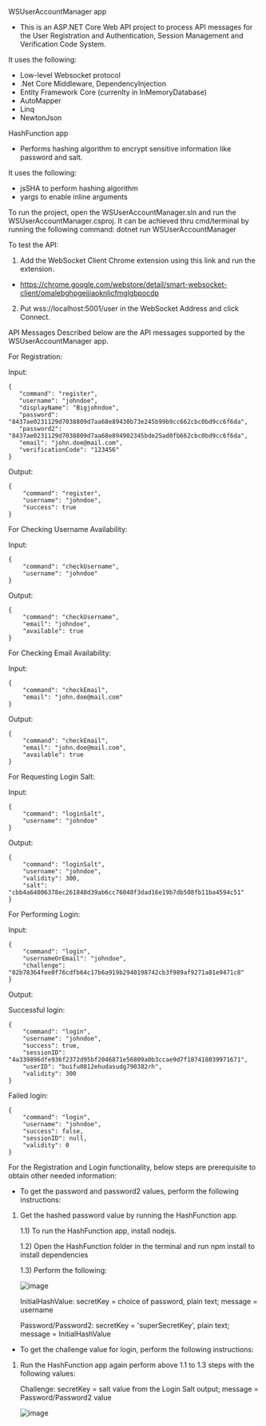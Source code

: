 
WSUserAccountManager app
- This is an ASP.NET Core Web API project to process API messages for the User Registration and Authentication, Session Management and Verification Code System.

It uses the following:
- Low-level Websocket protocol 
- .Net Core Middleware, DependencyInjection
- Entity Framework Core (currenlty in InMemoryDatabase)
- AutoMapper
- Linq
- NewtonJson

HashFunction app 
- Performs hashing algorithm to encrypt sensitive information like password and salt.

It uses the following:
- jsSHA to perform hashing algorithm
- yargs to enable inline arguments


To run the project, open the WSUserAccountManager.sln and run the WSUserAccountManager.csproj.
It can be achieved thru cmd/terminal by running the following command:
dotnet run WSUserAccountManager

To test the API:

1) Add the WebSocket Client Chrome extension using this link and run the extension.
- https://chrome.google.com/webstore/detail/smart-websocket-client/omalebghpgejjiaoknljcfmglgbpocdp

2) Put wss://localhost:5001/user in the WebSocket Address and click Connect.

API Messages
Described below are the API messages supported by the WSUserAccountManager app.

For Registration:

Input:
  
    {
       "command": "register",
       "username": "johndoe",
       "displayName": "Bigjohndoe",
       "password": "8437ae0231129d7038809d7aa68e89430b73e245b99b9cc662cbc0bd9cc6f6da",
       "password2": "8437ae0231129d7038809d7aa68e894902345bde25ad0fb662cbc0bd9cc6f6da",
       "email": "john.doe@mail.com",
       "verificationCode": "123456"
    }


Output:
      
    {
        "command": "register",
        "username": "johndoe",
        "success": true
    }

For Checking Username Availability:

Input:

    {
        "command": "checkUsername",
        "username": "johndoe"
    }
    
Output:

    {
        "command": "checkUsername",
        "email": "johndoe",
        "available": true
    }

For Checking Email Availability:

Input:

    {
        "command": "checkEmail",
        "email": "john.doe@mail.com"
    }
    
Output:

    {
        "command": "checkEmail",
        "email": "john.doe@mail.com",
        "available": true
    }

For Requesting Login Salt:

Input:

    {
        "command": "loginSalt",
        "username": "johndoe"
    }
    
Output:

    {
        "command": "loginSalt",
        "username": "johndoe",
        "validity": 300,
        "salt": "cbb4a64006378ec261840d39ab6cc76048f3dad16e19b7db508fb11ba4594c51"
    }

For Performing Login:

Input:

    {
        "command": "login",
        "usernameOrEmail": "johndoe",
        "challenge": "02b78364fee0f76cdfb64c17b6a919b2940198742cb3f989af9271a81e9471c8"
    }

Output:

Successful login:

    {
        "command": "login",
        "username": "johndoe",
        "success": true,
        "sessionID": "4a339896dfe936f2372d95bf2046871e56809a0b3ccae9d7f187418039971671",
        "userID": "buifu0812ehudasudg790382rh",
        "validity": 300
    }

Failed login:

    {
        "command": "login",
        "username": "johndoe",
        "success": false,
        "sessionID": null,
        "validity": 0
    }

For the Registration and Login functionality, below steps are prerequisite to obtain other needed information:
- To get the password and password2 values, perform the following instructions:

1) Get the hashed password value by running the HashFunction app. 

	1.1) To run the HashFunction app, install nodejs.
	
	1.2) Open the HashFunction folder in the terminal and run npm install to install dependencies
	
	1.3) Perform the following:
	
	![image](https://user-images.githubusercontent.com/68279185/111518262-df84e100-8790-11eb-9e97-5dc01efb5689.png)

	InitialHashValue: secretKey = choice of password, plain text; message = username
  
	Password/Password2: secretKey = 'superSecretKey', plain text; message = InitialHashValue
		
- To get the challenge value for login, perform the following instructions:

1) Run the HashFunction app again perform above 1.1 to 1.3 steps with the following values:

	Challenge: secretKey = salt value from the Login Salt output; message = Password/Password2 value
  
	![image](https://user-images.githubusercontent.com/68279185/111518300-e7448580-8790-11eb-870d-eef5c1b0adba.png)






